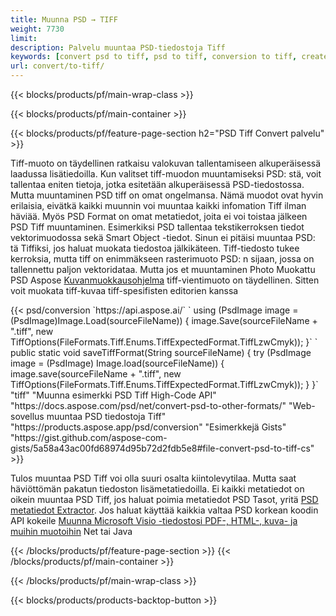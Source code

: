 ```yaml
---
title: Muunna PSD → TIFF
weight: 7730
limit: 
description: Palvelu muuntaa PSD-tiedostoja Tiff
keywords: [convert psd to tiff, psd to tiff, conversion to tiff, create tiff from psd, print psd as tiff]
url: convert/to-tiff/
---
```


{{< blocks/products/pf/main-wrap-class >}}

{{< blocks/products/pf/main-container >}}

{{< blocks/products/pf/feature-page-section h2="PSD Tiff Convert palvelu" >}}
<p>Tiff-muoto on täydellinen ratkaisu valokuvan tallentamiseen alkuperäisessä laadussa lisätiedoilla. Kun valitset tiff-muodon muuntamiseksi PSD: stä, voit tallentaa eniten tietoja, jotka esitetään alkuperäisessä PSD-tiedostossa. Mutta muuntaminen PSD tiff on omat ongelmansa. Nämä muodot ovat hyvin erilaisia, eivätkä kaikki muunnin voi muuntaa kaikki infomation Tiff ilman häviää. Myös PSD Format on omat metatiedot, joita ei voi toistaa jälkeen PSD Tiff muuntaminen. Esimerkiksi PSD tallentaa tekstikerroksen tiedot vektorimuodossa sekä Smart Object -tiedot. Sinun ei pitäisi muuntaa PSD: tä Tiffiksi, jos haluat muokata tiedostoa jälkikäteen. Tiff-tiedosto tukee kerroksia, mutta tiff on enimmäkseen rasterimuoto PSD: n sijaan, jossa on tallennettu paljon vektoridataa. Mutta jos et muuntaminen Photo Muokattu PSD Aspose <a href="https://products.aspose.app/psd/photo-editor">Kuvanmuokkausohjelma</a> tiff-vientimuoto on täydellinen. Sitten voit muokata tiff-kuvaa tiff-spesifisten editorien kanssa</p>
{{< psd/conversion `https://api.aspose.ai/` 
`    using (PsdImage image = (PsdImage)Image.Load(sourceFileName))
    {
        image.Save(sourceFileName + ".tiff", new TiffOptions(FileFormats.Tiff.Enums.TiffExpectedFormat.TiffLzwCmyk));
    }` 
`     public static void saveTiffFormat(String sourceFileName) {
        try (PsdImage image = (PsdImage) Image.load(sourceFileName)) {
            image.save(sourceFileName + ".tiff", new TiffOptions(FileFormats.Tiff.Enums.TiffExpectedFormat.TiffLzwCmyk));
        }
    }` 
	"tiff" 
"Muunna esimerkki PSD Tiff High-Code API"  "https://docs.aspose.com/psd/net/convert-psd-to-other-formats/" 
"Web-sovellus muuntaa PSD tiedostoja Tiff" "https://products.aspose.app/psd/conversion" 
"Esimerkkejä Gists" "https://gist.github.com/aspose-com-gists/5a58a43ac00fd68974d95b72d2fdb5e8#file-convert-psd-to-tiff-cs" >}}
<p>Tulos muuntaa PSD Tiff voi olla suuri osalta kiintolevytilaa. Mutta saat häviöttömän pakatun tiedoston lisämetatiedoilla. Ei kaikki metatiedot on oikein muuntaa PSD Tiff, jos haluat poimia metatiedot PSD Tasot, yritä <a href="https://products.aspose.app/psd/metadata">PSD metatiedot Extractor</a>. Jos haluat käyttää kaikkia valtaa PSD korkean koodin API kokeile <a href="/psd">Muunna Microsoft Visio -tiedostosi PDF-, HTML-, kuva- ja muihin muotoihin</a> Net tai Java</p>
{{< /blocks/products/pf/feature-page-section >}}
{{< /blocks/products/pf/main-container >}}


{{< /blocks/products/pf/main-wrap-class >}}

{{< blocks/products/products-backtop-button >}}

